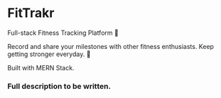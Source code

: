 # FitTrakr
Full-stack Fitness Tracking Platform 💪 

Record and share your milestones with other fitness enthusiasts. Keep getting stronger everyday. 💪

Built with MERN Stack.

### Full description to be written.
